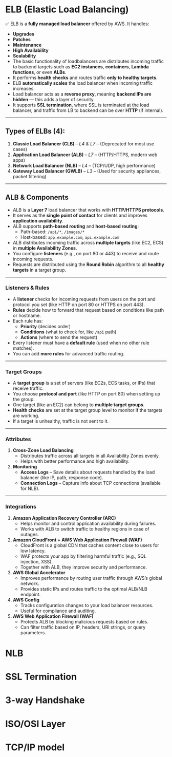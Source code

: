 # ELB (Elastic Load Balancing)
✅ ELB is a **fully managed load balancer** offered by AWS. It handles:
* **Upgrades**
* **Patches**
* **Maintenance**
* **High Availability**
* **Scalability**
* The basic functionality of loadbalancers are distributes incoming traffic to backend targets such as **EC2 instances**, **containers**, **Lambda functions**, or even **ALBs**.
* It performs **health checks** and routes traffic **only to healthy targets**.
* ELB **automatically scales** the load balancer when incoming traffic increases.
* Load balancer acts as a **reverse proxy**, meaning **backend IPs are hidden** — this adds a layer of security.
* It supports **SSL termination**, where SSL is terminated at the load balancer, and traffic from LB to backend can be over **HTTP** (if internal).
---
## Types of ELBs (4):
1. **Classic Load Balancer (CLB)** – *L4 & L7* – (Deprecated for most use cases)
2. **Application Load Balancer (ALB)** – *L7* – (HTTP/HTTPS, modern web apps)
3. **Network Load Balancer (NLB)** – *L4* – (TCP/UDP, high performance)
4. **Gateway Load Balancer (GWLB)** – *L3* – (Used for security appliances, packet filtering)
---
## ALB & Components
* ALB is a **Layer 7** load balancer that works with **HTTP/HTTPS protocols**.
* It serves as the **single point of contact** for clients and improves **application availability**.
* ALB supports **path-based routing** and **host-based routing**:
  * Path-based: `/api/*`, `/images/*`
  * Host-based: `app.example.com`, `api.example.com`
* ALB distributes incoming traffic across **multiple targets** (like EC2, ECS) in **multiple Availability Zones**.
* You configure **listeners** (e.g., on port 80 or 443) to receive and route incoming requests.
* Requests are distributed using the **Round Robin** algorithm to all **healthy targets** in a target group.
---
### **Listeners & Rules**
* A **listener** checks for incoming requests from users on the port and protocol you set (like HTTP on port 80 or HTTPS on port 443).
* **Rules** decide how to forward that request based on conditions like path or hostname.
* Each rule has:
  * **Priority** (decides order)
  * **Conditions** (what to check for, like `/api` path)
  * **Actions** (where to send the request)
* Every listener must have a **default rule** (used when no other rule matches).
* You can add **more rules** for advanced traffic routing.
---
### **Target Groups**
* A **target group** is a set of servers (like EC2s, ECS tasks, or IPs) that receive traffic.
* You choose **protocol and port** (like HTTP on port 80) when setting up the group.
* One target (like an EC2) can belong to **multiple target groups**.
* **Health checks** are set at the target group level to monitor if the targets are working.
* If a target is unhealthy, traffic is not sent to it.
---
### **Attributes**
1. **Cross-Zone Load Balancing**
   * Distributes traffic across all targets in all Availability Zones evenly.
   * Helps with better performance and high availability.
2. **Monitoring**
   * **Access Logs** – Save details about requests handled by the load balancer (like IP, path, response code).
   * **Connection Logs** – Capture info about TCP connections (available for NLB).
---
### **Integrations**
1. **Amazon Application Recovery Controller (ARC)**
   * Helps monitor and control application availability during failures.
   * Works with ALB to switch traffic to healthy regions in case of outages.
2. **Amazon CloudFront + AWS Web Application Firewall (WAF)**
   * CloudFront is a global CDN that caches content close to users for low latency.
   * WAF protects your app by filtering harmful traffic (e.g., SQL injection, XSS).
   * Together with ALB, they improve security and performance.
3. **AWS Global Accelerator**
   * Improves performance by routing user traffic through AWS’s global network.
   * Provides static IPs and routes traffic to the optimal ALB/NLB endpoint.
4. **AWS Config**
   * Tracks configuration changes to your load balancer resources.
   * Useful for compliance and auditing.
5. **AWS Web Application Firewall (WAF)**
   * Protects ALB by blocking malicious requests based on rules.
   * Can filter traffic based on IP, headers, URI strings, or query parameters.

# NLB


# SSL Termination
# 3-way Handshake
# ISO/OSI Layer
# TCP/IP model

